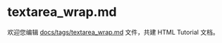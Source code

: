 textarea_wrap.md
===

欢迎您编辑 <a target="__blank" href="https://github.com/jaywcjlove/html-tutorial/blob/main/docs/tags/textarea_wrap.md">docs/tags/textarea_wrap.md</a> 文件，共建 HTML Tutorial 文档。